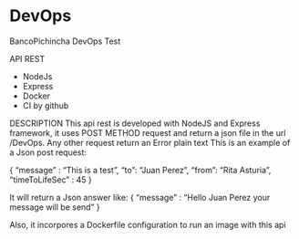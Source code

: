 # DevOps
BancoPichincha DevOps Test 

API REST 
- NodeJs 
- Express
- Docker
- CI by github

DESCRIPTION 
This api rest is developed with NodeJS and Express framework, it uses POST METHOD request and return a json file in the url /DevOps. Any other request return an Error plain text
This is an example of a Json post request:

{
“message” : “This is a test”,
“to”: “Juan Perez”,
“from”: “Rita Asturia”,
“timeToLifeSec” : 45
}

It will return  a Json answer like:
{
“message” : “Hello Juan Perez your message will be send”
}

Also, it incorpores a Dockerfile configuration to run an image with this api
